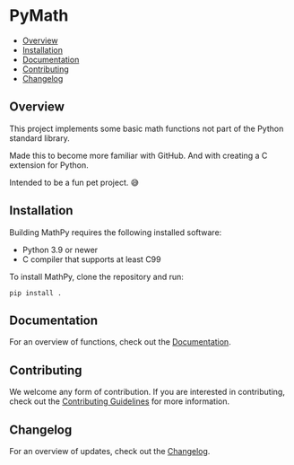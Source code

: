 # PyMath

- [Overview](#overview)
- [Installation](#installation)
- [Documentation](#documentation)
- [Contributing](#contributing)
- [Changelog](#changelog)

## Overview

This project implements some basic math functions not part of the Python
standard library.

Made this to become more familiar with GitHub. And with creating a C extension
for Python.

Intended to be a fun pet project. :sweat_smile:

## Installation

Building MathPy requires the following installed software:

- Python 3.9 or newer
- C compiler that supports at least C99

To install MathPy, clone the repository and run:

```
pip install .
```

## Documentation

For an overview of functions, check out the [Documentation](pymath/pymath.md).

## Contributing

We welcome any form of contribution. If you are interested in contributing,
check out the [Contributing Guidelines](CONTRIBUTING.md) for more information.

## Changelog

For an overview of updates, check out the [Changelog](CHANGELOG.md).
